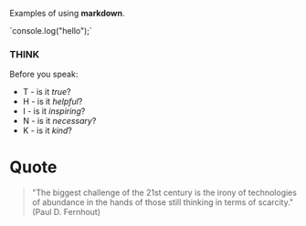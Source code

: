[comment]: # (@Twirlip7: {"editorMode": "markdown"} @)

Examples of using __markdown__.

\`console.log("hello");\`

### THINK

Before you speak:

* T - is it *true*?
* H - is it *helpful*?
* I - is it *inspiring*?
* N - is it *necessary*?
* K - is it *kind*?

# Quote

> "The biggest challenge of the 21st century is the irony of technologies of abundance in the hands of those still thinking in terms of scarcity."<br>(Paul D. Fernhout)

